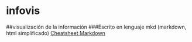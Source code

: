 # infovis
##visualización de la información
###Escrito en lenguaje mkd (markdown, html simplificado)
[Cheatsheet Markdown](github.com/adam-p/markdown-here/wiki/Markdown-Cheatsheet)
